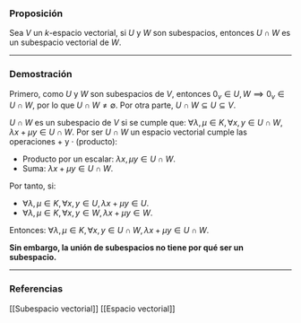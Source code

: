 ### Proposición

Sea $V$ un $k$-espacio vectorial, si $U$ y $W$ son subespacios, entonces $U \cap W$ es un subespacio vectorial de $W$.

---
### Demostración

Primero, como $U$ y $W$ son subespacios de $V$, entonces $0_v \in U,W \implies 0_v \in U \cap W$, por lo que $U \cap W \not = \emptyset$. Por otra parte, $U \cap W \subseteq U \subseteq V$.

$U \cap W$ es un subespacio de $V$ si se cumple que: $\forall \lambda , \mu \in K, \forall x, y \in U \cap W, \lambda x + \mu y \in U \cap W$.
Por ser $U \cap W$ un espacio vectorial cumple las operaciones $+$ y $·$ (producto):
- Producto por un escalar: $\lambda x, \mu y \in U \cap W$.
- Suma: $\lambda x + \mu y \in U \cap W$.

Por tanto, si:
- $\forall \lambda , \mu \in K, \forall x, y \in U, \lambda x + \mu y \in U$.
- $\forall \lambda , \mu \in K, \forall x, y \in W, \lambda x + \mu y \in W$.

Entonces: $\forall \lambda , \mu \in K, \forall x, y \in U \cap W, \lambda x + \mu y \in U \cap W$.

**Sin embargo, la unión de subespacios no tiene por qué ser un subespacio.**

---
### Referencias
[[Subespacio vectorial]]
[[Espacio vectorial]]